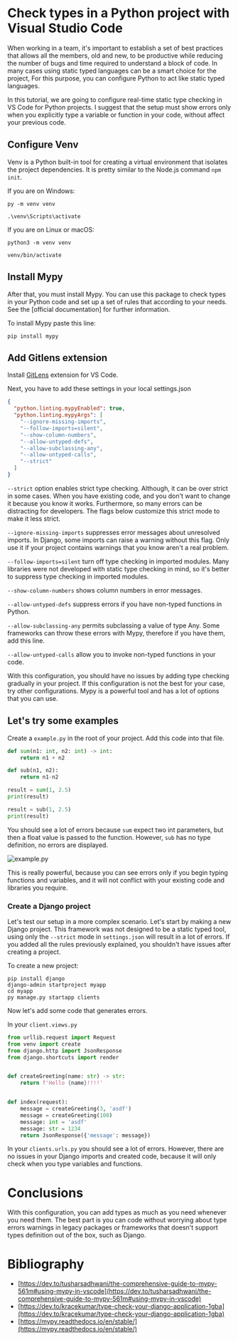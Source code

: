# Check types in a Python project with Visual Studio Code

When working in a team, it's important to establish a set of best practices that allows all the members, old and new, to be productive while reducing the number of bugs and time required to understand a block of code. In many cases using static typed languages can be a smart choice for the project, For this purpose, you can configure Python to act like static typed languages.

In this tutorial, we are going to configure real-time static type checking in VS Code for Python projects. I suggest that the setup must show errors only when you explicitly type a variable or function in your code, without affect your previous code.

## Configure Venv

Venv is a Python built-in tool for creating a virtual environment that isolates the project dependencies. It is pretty similar to the Node.js command `npm init`.

If you are on Windows:

    py -m venv venv

    .\venv\Scripts\activate

If you are on Linux or macOS:

    python3 -m venv venv

    venv/bin/activate

## Install Mypy

After that, you must install Mypy. You can use this package to check types in your Python code and set up a set of rules that according to your needs. See the [official documentation] for further information.

To install Mypy paste this line:

    pip install mypy

## Add Gitlens extension

Install [GitLens](https://marketplace.visualstudio.com/items?itemName=eamodio.gitlens) extension for VS Code.

Next, you have to add these settings in your local settings.json

```json
{
  "python.linting.mypyEnabled": true,
  "python.linting.mypyArgs": [
    "--ignore-missing-imports",
    "--follow-imports=silent",
    "--show-column-numbers",
    "--allow-untyped-defs",
    "--allow-subclassing-any",
    "--allow-untyped-calls",
    "--strict"
  ]
}
```

`--strict` option enables strict type checking. Although, it can be over strict in some cases. When you have existing code, and you don't want to change it because you know it works. Furthermore, so many errors can be distracting for developers. The flags below customize this strict mode to make it less strict.

`--ignore-missing-imports` suppresses error messages about unresolved imports. In Django, some imports can raise a warning without this flag. Only use it if your project contains warnings that you know aren't a real problem.

`--follow-imports=silent` turn off type checking in imported modules. Many libraries were not developed with static type checking in mind, so it's better to suppress type checking in imported modules.

`--show-column-numbers` shows column numbers in error messages.

`--allow-untyped-defs` suppress errors if you have non-typed functions in Python.

`--allow-subclassing-any` permits subclassing a value of type Any. Some frameworks can throw these errors with Mypy, therefore if you have them, add this line.

`--allow-untyped-calls` allow you to invoke non-typed functions in your code.

With this configuration, you should have no issues by adding type checking gradually in your project. If this configuration is not the best for your case, try other configurations. Mypy is a powerful tool and has a lot of options that you can use.

## Let's try some examples

Create a `example.py` in the root of your project.
Add this code into that file.

```python
def sum(n1: int, n2: int) -> int:
    return n1 + n2

def sub(n1, n2):
    return n1-n2

result = sum(1, 2.5)
print(result)

result = sub(1, 2.5)
print(result)

```

You should see a lot of errors because `sum` expect two int parameters, but then a float value is passed to the function. However, `sub` has no type definition, no errors are displayed.

![example.py]('https://github.com/JoDaUT/VSCode-mypy/blob/main/assets/example.png?raw=true')

This is really powerful, because you can see errors only if you begin typing functions and variables, and it will not conflict with your existing code and libraries you require.

### Create a Django project

Let's test our setup in a more complex scenario. Let's start by making a new Django project. This framework was not designed to be a static typed tool, using only the `--strict` mode in `settings.json` will result in a lot of errors. If you added all the rules previously explained, you shouldn't have issues after creating a project.

To create a new project:

    pip install django
    django-admin startproject myapp
    cd myapp
    py manage.py startapp clients

Now let's add some code that generates errors.

In your `client.views.py`

```python
from urllib.request import Request
from venv import create
from django.http import JsonResponse
from django.shortcuts import render


def createGreeting(name: str) -> str:
    return f'Hello {name}!!!!'


def index(request):
    message = createGreeting(3, 'asdf')
    message = createGreeting(100)
    message: int = 'asdf'
    message: str = 1234
    return JsonResponse({'message': message})

```

In your `clients.urls.py` you should see a lot of errors. However, there are no issues in your Django imports and created code, because it will only check when you type variables and functions.

# Conclusions

With this configuration, you can add types as much as you need whenever you need them. The best part is you can code without worrying about type errors warnings in legacy packages or frameworks that doesn't support types definition out of the box, such as Django.

# Bibliography

- [https://dev.to/tusharsadhwani/the-comprehensive-guide-to-mypy-561m#using-mypy-in-vscode](https://dev.to/tusharsadhwani/the-comprehensive-guide-to-mypy-561m#using-mypy-in-vscode)
- [https://dev.to/kracekumar/type-check-your-django-application-1gba](https://dev.to/kracekumar/type-check-your-django-application-1gba)
- [https://mypy.readthedocs.io/en/stable/](https://mypy.readthedocs.io/en/stable/)
